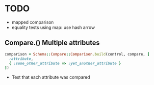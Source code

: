 # TODO

- mapped comparison
- equality tests using map: use hash arrow

## Compare.() Multiple attributes

```ruby
comparison = Schema::Compare::Comparison.build(control, compare, [
  :attribute,
  { :some_other_attribute => :yet_another_attribute }
])
```

- Test that each attribute was compared
